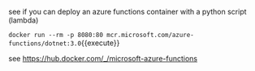 
see if you can deploy an azure functions container with a python script (lambda)

`docker run --rm -p 8080:80 mcr.microsoft.com/azure-functions/dotnet:3.0`{{execute}}


see https://hub.docker.com/_/microsoft-azure-functions